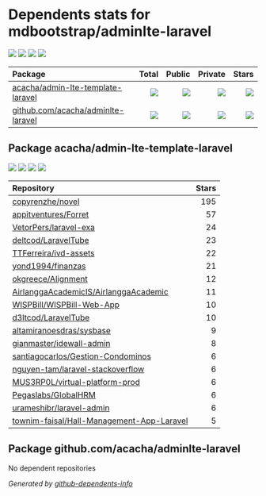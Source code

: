 # Dependents stats for mdbootstrap/adminlte-laravel

[![](https://img.shields.io/static/v1?label=Used%20by&message=1975&color=informational&logo=slickpic)](https://github.com/mdbootstrap/adminlte-laravel/network/dependents)
[![](https://img.shields.io/static/v1?label=Used%20by%20(public)&message=18&color=informational&logo=slickpic)](https://github.com/mdbootstrap/adminlte-laravel/network/dependents)
[![](https://img.shields.io/static/v1?label=Used%20by%20(private)&message=1957&color=informational&logo=slickpic)](https://github.com/mdbootstrap/adminlte-laravel/network/dependents)
[![](https://img.shields.io/static/v1?label=Used%20by%20(stars)&message=0&color=informational&logo=slickpic)](https://github.com/mdbootstrap/adminlte-laravel/network/dependents)

| Package    | Total  | Public | Private | Stars |
| :--------  | -----: | -----: | -----:  | ----: |
| [acacha/admin-lte-template-laravel](#package-acachaadmin-lte-template-laravel)    | [![](https://img.shields.io/static/v1?label=Used%20by&message=1975&color=informational&logo=slickpic)](https://github.com/mdbootstrap/adminlte-laravel/network/dependents?package_id=UGFja2FnZS01NDI3NTY5MDg%3D)  | [![](https://img.shields.io/static/v1?label=Used%20by%20(public)&message=18&color=informational&logo=slickpic)](https://github.com/mdbootstrap/adminlte-laravel/network/dependents?package_id=UGFja2FnZS01NDI3NTY5MDg%3D) | [![](https://img.shields.io/static/v1?label=Used%20by%20(private)&message=1957&color=informational&logo=slickpic)](https://github.com/mdbootstrap/adminlte-laravel/network/dependents?package_id=UGFja2FnZS01NDI3NTY5MDg%3D) | [![](https://img.shields.io/static/v1?label=Used%20by%20(stars)&message=0&color=informational&logo=slickpic)](https://github.com/mdbootstrap/adminlte-laravel/network/dependents?package_id=UGFja2FnZS01NDI3NTY5MDg%3D) |
| [github.com/acacha/adminlte-laravel](#package-github.comacachaadminlte-laravel)    | [![](https://img.shields.io/static/v1?label=Used%20by&message=0&color=informational&logo=slickpic)](https://github.com/mdbootstrap/adminlte-laravel/network/dependents?package_id=UGFja2FnZS0yOTExNTI1MDIz)  | [![](https://img.shields.io/static/v1?label=Used%20by%20(public)&message=0&color=informational&logo=slickpic)](https://github.com/mdbootstrap/adminlte-laravel/network/dependents?package_id=UGFja2FnZS0yOTExNTI1MDIz) | [![](https://img.shields.io/static/v1?label=Used%20by%20(private)&message=0&color=informational&logo=slickpic)](https://github.com/mdbootstrap/adminlte-laravel/network/dependents?package_id=UGFja2FnZS0yOTExNTI1MDIz) | [![](https://img.shields.io/static/v1?label=Used%20by%20(stars)&message=0&color=informational&logo=slickpic)](https://github.com/mdbootstrap/adminlte-laravel/network/dependents?package_id=UGFja2FnZS0yOTExNTI1MDIz) |

## Package acacha/admin-lte-template-laravel

[![](https://img.shields.io/static/v1?label=Used%20by&message=1975&color=informational&logo=slickpic)](https://github.com/mdbootstrap/adminlte-laravel/network/dependents?package_id=UGFja2FnZS01NDI3NTY5MDg%3D)
[![](https://img.shields.io/static/v1?label=Used%20by%20(public)&message=18&color=informational&logo=slickpic)](https://github.com/mdbootstrap/adminlte-laravel/network/dependents?package_id=UGFja2FnZS01NDI3NTY5MDg%3D)
[![](https://img.shields.io/static/v1?label=Used%20by%20(private)&message=1957&color=informational&logo=slickpic)](https://github.com/mdbootstrap/adminlte-laravel/network/dependents?package_id=UGFja2FnZS01NDI3NTY5MDg%3D)
[![](https://img.shields.io/static/v1?label=Used%20by%20(stars)&message=0&color=informational&logo=slickpic)](https://github.com/mdbootstrap/adminlte-laravel/network/dependents?package_id=UGFja2FnZS01NDI3NTY5MDg%3D)

| Repository | Stars  |
| :--------  | -----: |
|[copyrenzhe/novel](https://github.com/copyrenzhe/novel) | 195 |
|[appitventures/Forret](https://github.com/appitventures/Forret) | 57 |
|[VetorPers/laravel-exa](https://github.com/VetorPers/laravel-exa) | 24 |
|[deltcod/LaravelTube](https://github.com/deltcod/LaravelTube) | 23 |
|[TTFerreira/ivd-assets](https://github.com/TTFerreira/ivd-assets) | 22 |
|[yond1994/finanzas](https://github.com/yond1994/finanzas) | 21 |
|[okgreece/Alignment](https://github.com/okgreece/Alignment) | 12 |
|[AirlanggaAcademicIS/AirlanggaAcademic](https://github.com/AirlanggaAcademicIS/AirlanggaAcademic) | 11 |
|[WISPBill/WISPBill-Web-App](https://github.com/WISPBill/WISPBill-Web-App) | 10 |
|[d3ltcod/LaravelTube](https://github.com/d3ltcod/LaravelTube) | 10 |
|[altamiranoesdras/sysbase](https://github.com/altamiranoesdras/sysbase) | 9 |
|[gianmaster/idewall-admin](https://github.com/gianmaster/idewall-admin) | 8 |
|[santiagocarlos/Gestion-Condominos](https://github.com/santiagocarlos/Gestion-Condominos) | 6 |
|[nguyen-tam/laravel-stackoverflow](https://github.com/nguyen-tam/laravel-stackoverflow) | 6 |
|[MUS3RP0L/virtual-platform-prod](https://github.com/MUS3RP0L/virtual-platform-prod) | 6 |
|[Pegaslabs/GlobalHRM](https://github.com/Pegaslabs/GlobalHRM) | 6 |
|[urameshibr/laravel-admin](https://github.com/urameshibr/laravel-admin) | 6 |
|[townim-faisal/Hall-Management-App-Laravel](https://github.com/townim-faisal/Hall-Management-App-Laravel) | 5 |

## Package github.com/acacha/adminlte-laravel

No dependent repositories

_Generated by [github-dependents-info](https://github.com/nvuillam/github-dependents-info)_